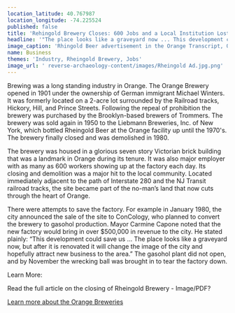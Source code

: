 ```yaml
---
location_latitude: 40.767987
location_longitude: -74.225524
published: false
title: 'Rehingold Brewery Closes: 600 Jobs and a Local Institution Lost'
headline: '"The place looks like a graveyard now ... This development could save us."'
image_caption: 'Rhingold Beer advertisement in the Orange Transcript, October 10, 1963'
name: Business
themes: 'Industry, Rheingold Brewery, Jobs'
image_url: ' reverse-archaeology-content/images/Rheingold Ad.jpg.png'
---
```

Brewing was a long standing industry in Orange. The Orange Brewery opened in 1901 under the ownership of German immigrant Michael Winters. It was formerly located on a 2-acre lot surrounded by the Railroad tracks, Hickory, Hill, and Prince Streets. Following the repeal of prohibition the brewery was purchased by the Brooklyn-based brewers of Trommers. The brewery was sold again in 1950 to the Liebmann Breweries, Inc. of New York, which bottled Rheingold Beer at the Orange facility up until the 1970's. The brewery finally closed and was demolished in 1980. 

The brewery was housed in a glorious seven story Victorian brick building that was a landmark in Orange during its tenure. It was also major employer with as many as 600 workers showing up at the factory each day. Its closing and demolition was  a major hit to the local community. Located immediately adjacent to the path of Interstate 280 and the NJ Transit railroad tracks, the site became part of the no-man’s land that now cuts through the heart of Orange. 

There were attempts to save the factory. For example in January 1980, the city announced the sale of the site to ConCology, who planned to convert the brewery to gasohol production. Mayor Carmine Capone noted that the new factory would bring in over $500,000 in revenue to the city. He stated plainly: “This development could save us … The place looks like a graveyard now, but after it is renovated it will change the image of the city and hopefully attract new business to the area.” The gasohol plant did not open, and by November the wrecking ball was brought in to tear the factory down.  

Learn More:  

Read the full article on the closing of Rheingold Brewery - Image/PDF?

[Learn more about the Orange Breweries](http://freepages.history.rootsweb.ancestry.com/~orangebrew/)
